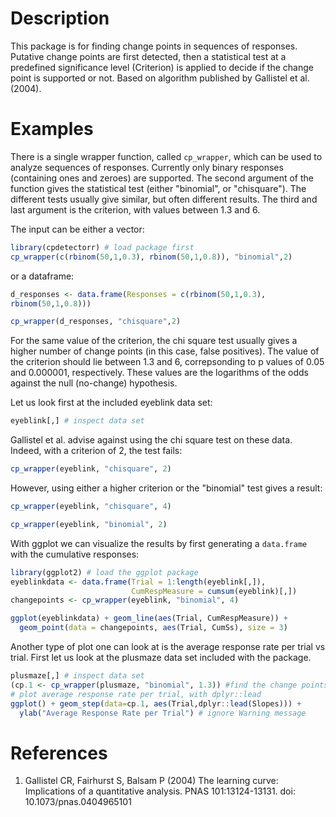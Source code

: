 Description
===========

This package is for finding change points in sequences of responses. Putative change points are first detected, then a statistical test at a predefined significance level (Criterion) is applied to decide if the change point is supported or not. Based on algorithm published by Gallistel et al. (2004).

Examples
========

There is a single wrapper function, called `cp_wrapper`, which can be used to analyze sequences of responses. Currently only binary responses (containing ones and zeroes) are supported. The second argument of the function gives the statistical test (either "binomial", or "chisquare"). The different tests usually give similar, but often different results. The third and last argument is the criterion, with values between 1.3 and 6.

The input can be either a vector:

``` r
library(cpdetectorr) # load package first
cp_wrapper(c(rbinom(50,1,0.3), rbinom(50,1,0.8)), "binomial",2)
```

or a dataframe:

``` r
d_responses <- data.frame(Responses = c(rbinom(50,1,0.3),
rbinom(50,1,0.8)))

cp_wrapper(d_responses, "chisquare",2)
```

For the same value of the criterion, the chi square test usually gives a higher number of change points (in this case, false positives). The value of the criterion should lie between 1.3 and 6, correpsonding to p values of 0.05 and 0.000001, respectively. These values are the logarithms of the odds against the null (no-change) hypothesis.

Let us look first at the included eyeblink data set:

``` r
eyeblink[,] # inspect data set
```

Gallistel et al. advise against using the chi square test on these data. Indeed, with a criterion of 2, the test fails:

``` r
cp_wrapper(eyeblink, "chisquare", 2)
```

However, using either a higher criterion or the "binomial" test gives a result:

``` r
cp_wrapper(eyeblink, "chisquare", 4)

cp_wrapper(eyeblink, "binomial", 2)
```

With ggplot we can visualize the results by first generating a `data.frame` with the cumulative responses:

``` r
library(ggplot2) # load the ggplot package
eyeblinkdata <- data.frame(Trial = 1:length(eyeblink[,]),
                           CumRespMeasure = cumsum(eyeblink)[,])
changepoints <- cp_wrapper(eyeblink, "binomial", 4)

ggplot(eyeblinkdata) + geom_line(aes(Trial, CumRespMeasure)) +
  geom_point(data = changepoints, aes(Trial, CumSs), size = 3)
```

Another type of plot one can look at is the average response rate per trial vs trial. First let us look at the plusmaze data set included with the package.

``` r
plusmaze[,] # inspect data set
(cp.1 <- cp_wrapper(plusmaze, "binomial", 1.3)) #find the change points
# plot average response rate per trial, with dplyr::lead
ggplot() + geom_step(data=cp.1, aes(Trial,dplyr::lead(Slopes))) +
  ylab("Average Response Rate per Trial") # ignore Warning message
```

References
==========

1.  Gallistel CR, Fairhurst S, Balsam P (2004) The learning curve: Implications of a quantitative analysis. PNAS 101:13124-13131. doi: 10.1073/pnas.0404965101
